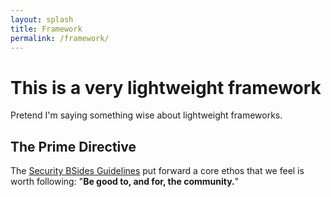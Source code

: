 ```yaml
---
layout: splash
title: Framework
permalink: /framework/
---
```


# This is a very lightweight framework

Pretend I'm saying something wise about lightweight frameworks.

## The Prime Directive

The [Security BSides Guidelines](https://bsides.org/w/page/142499691/Guidelines) put forward a core ethos that we feel is worth following: "**Be good to, and for, the community.**"
